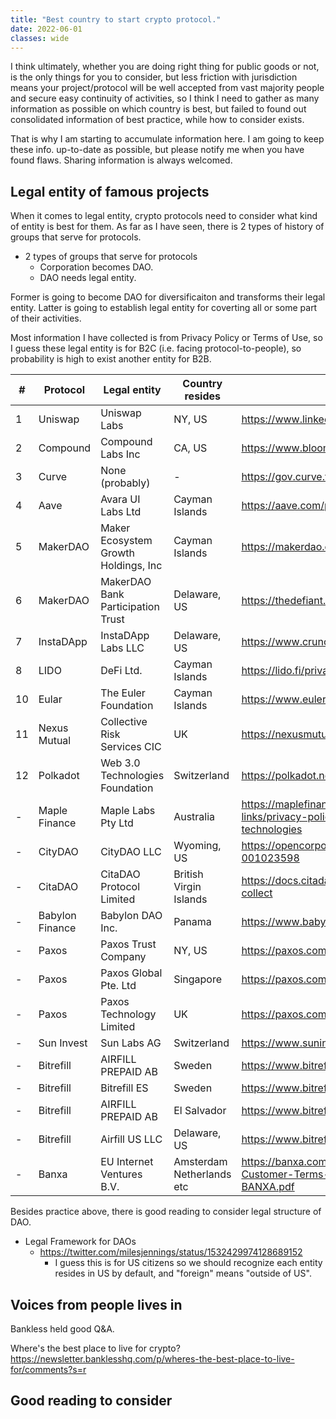 ```yaml
---
title: "Best country to start crypto protocol."
date: 2022-06-01
classes: wide
---
```


I think ultimately, whether you are doing right thing for public goods or not, is the only things for you to consider, but less friction with jurisdiction means your project/protocol will be well accepted from vast majority people and secure easy continuity of activities, so I think I need to gather as many information as possible on which country is best, but failed to found out consolidated information of best practice, while how to consider exists.

That is why I am starting to accumulate information here.
I am going to keep these info. up-to-date as possible, but please notify me when you have found flaws. Sharing information is always welcomed.

## Legal entity of famous projects

When it comes to legal entity, crypto protocols need to consider what kind of entity is best for them. As far as I have seen, there is 2 types of history of groups that serve for protocols.

* 2 types of groups that serve for protocols
  * Corporation becomes DAO.
  * DAO needs legal entity.

Former is going to become DAO for diversificaiton and transforms their legal entity. Latter is going to establish legal entity for coverting all or some part of their activities.

Most information I have collected is from Privacy Policy or Terms of Use, so I guess these legal entity is for B2C (i.e. facing protocol-to-people), so probability is high to exist another entity for B2B.

| # | Protocol        | Legal entity                         | Country resides        | Reference                                                                                                              | date of reference     |
|---|-----------------|--------------------------------------|------------------------|------------------------------------------------------------------------------------------------------------------------|----------------------|
| 1 | Uniswap         | Uniswap Labs                         | NY, US                 | <https://www.linkedin.com/company/uniswaporg/about/>                                                                                      | 2022/6/12            |
| 2 | Compound        | Compound Labs Inc                    | CA, US                 | <https://www.bloomberg.com/profile/company/1620454D:US>                                                                                      | 2022/6/12            |
| 3 | Curve           | None (probably)                      | -                      | <https://gov.curve.fi/tos>                                                                                               | 2022/6/11            |
| 4 | Aave            | Avara UI Labs Ltd                    | Cayman Islands         | <https://aave.com/privacy-policy/>                                                                                       | 2022/6/11            |
| 5 | MakerDAO        | Maker Ecosystem Growth Holdings, Inc | Cayman Islands         | <https://makerdao.com/en/privacy/>                                                                                       | 2022/6/11            |
| 6 | MakerDAO        | MakerDAO Bank Participation Trust    | Delaware, US           | <https://thedefiant.io/makerdao-bank-deal-dai-loans/>                                                                    | 2022/6/11            |
| 7 | InstaDApp       | InstaDApp Labs LLC                   | Delaware, US           | <https://www.crunchbase.com/organization/instadapp>                                                                    | 2022/6/11            |
| 8 | LIDO            | DeFi Ltd.                            | Cayman Islands         | <https://lido.fi/privacy-notice>                                                                                      | 2022/6/12            |
|10 | Eular           | The Euler Foundation                 | Cayman Islands         | <https://www.euler.finance/terms/#terms>                                                                                      | 2022/6/12            |
|11 | Nexus Mutual    | Collective Risk Services CIC         | UK                     | <https://nexusmutual.io/pages/Terms-of-Use.pdf>                                                                                      | 2022/6/12            |
|12 | Polkadot        | Web 3.0 Technologies Foundation      | Switzerland            | <https://polkadot.network/privacy/>                                                                                      | 2022/6/12            |
| - | Maple Finance   | Maple Labs Pty Ltd                   | Australia              | <https://maplefinance.gitbook.io/maple/additional-links/privacy-policy#information-collection-and-tracking-technologies> | 2022/6/11            |
| - | CityDAO         | CityDAO LLC                          | Wyoming, US            | <https://opencorporates.com/companies/us_wy/2021-001023598>                                                              | 2022/6/11            |
| - | CitaDAO         | CitaDAO Protocol Limited             | British Virgin Islands | <https://docs.citadao.io/intro/privacy#what-information-we-collect>                                                      | 2022/6/11            |
| - | Babylon Finance | Babylon DAO Inc.                     | Panama                 | <https://www.babylon.finance/terms>                                                                                      | 2022/6/11            |
| - | Paxos | Paxos Trust Company                     | NY, US                 | <https://paxos.com/2019/03/29/privacy-policy/#>                                                                                      | 2023/3/22            |
| - | Paxos | Paxos Global Pte. Ltd                     | Singapore                 | <https://paxos.com/2019/03/29/privacy-policy/#>                                                                                      | 2023/3/22            |
| - | Paxos | Paxos Technology Limited                     | UK                 | <https://paxos.com/2019/03/29/privacy-policy/#>                                                                                      | 2023/3/22            |
| - | Sun Invest | Sun Labs AG                     | Switzerland                 | <https://www.suninvest.com/>                                                                                      | 2023/3/22            |
| - | Bitrefill | AIRFILL PREPAID AB                    | Sweden                 | <https://www.bitrefill.com/terms/?hl=en>                                                                                      | 2024/1/19            |
| - | Bitrefill | Bitrefill ES                    | Sweden                 | <https://www.bitrefill.com/terms/?hl=en>                                                                                      | 2024/1/19            |
| - | Bitrefill | AIRFILL PREPAID AB                    | El Salvador                 | <https://www.bitrefill.com/terms/?hl=en>                                                                                      | 2024/1/19            |
| - | Bitrefill | Airfill US LLC                    | Delaware, US                 | <https://www.bitrefill.com/terms/?hl=en>                                                                                      | 2024/1/19            |
| - | Banxa     | EU Internet Ventures B.V. | Amsterdam Netherlands etc | <https://banxa.com/wp-content/uploads/2023/11/Banxa-Customer-Terms-and-Conditions-30-October-2023-BANXA.pdf>                                                                                      | 2024/2/19            |


Besides practice above, there is good reading to consider legal structure of DAO.

* Legal Framework for DAOs
  * <https://twitter.com/milesjennings/status/1532429974128689152>
    * I guess this is for US citizens so we should recognize each entity resides in US by default, and "foreign" means "outside of US".

## Voices from people lives in

Bankless held good Q&A.

Where's the best place to live for crypto?
<https://newsletter.banklesshq.com/p/wheres-the-best-place-to-live-for/comments?s=r>

## Good reading to consider
